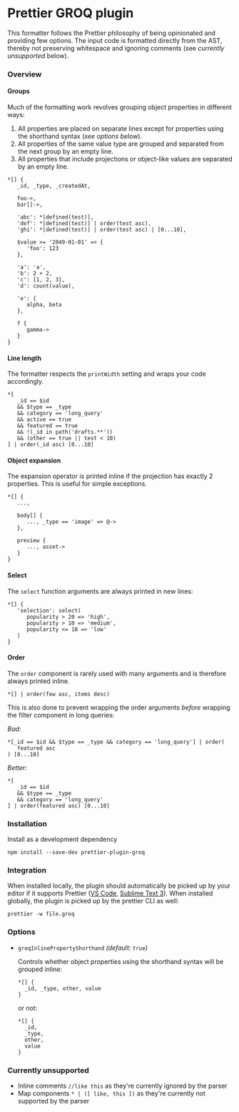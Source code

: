 # Prettier GROQ plugin

This formatter follows the Prettier philosophy of being opinionated and providing few options. The input code is formatted directly from the AST, thereby not preserving whitespace and ignoring comments (see _currently unsupported_ below).

### Overview

#### Groups

Much of the formatting work revolves grouping object properties in different ways:

1. All properties are placed on separate lines except for properties using the shorthand syntax (_see options below_).
2. All properties of the same value type are grouped and separated from the next group by an empty line.
3. All properties that include projections or object-like values are separated by an empty line.

```
*[] {
   _id, _type, _createdAt,

   foo->,
   bar[]->,

   'abc': *[defined(test)],
   'def': *[defined(test)] | order(test asc),
   'ghi': *[defined(test)] | order(test asc) | [0...10],

   $value >= '2049-01-01' => {
      'foo': 123
   },

   'a': 'a',
   'b': 2 + 2,
   'c': [1, 2, 3],
   'd': count(value),

   'e': {
      alpha, beta
   },

   f {
      gamma->
   }
}
```

#### Line length

The formatter respects the `printWidth` setting and wraps your code accordingly.

```
*[
   _id == $id
   && $type == _type
   && category == 'long_query'
   && active == true
   && featured == true
   && !(_id in path('drafts.**'))
   && (other == true || test < 10)
] | order(_id asc) [0...10]
```

#### Object expansion

The expansion operator is printed inline if the projection has exactly 2 properties. This is useful for simple exceptions.

```
*[] {
   ...,

   body[] {
      ..., _type == 'image' => @->
   },

   preview {
      ..., asset->
   }
}
```

#### Select

The `select` function arguments are always printed in new lines:

```
*[] {
   'selection': select(
      popularity > 20 => 'high',
      popularity > 10 => 'medium',
      popularity <= 10 => 'low'
   )
}
```

#### Order

The `order` component is rarely used with many arguments and is therefore always printed inline.

```
*[] | order(few asc, items desc)
```

This is also done to prevent wrapping the order arguments _before_ wrapping the filter component in long queries:

_Bad:_

```
*[_id == $id && $type == _type && category == 'long_query'] | order(
   featured asc
) [0...10]
```

_Better:_

```
*[
   _id == $id
   && $type == _type
   && category == 'long_query'
] | order(featured asc) [0...10]
```

### Installation

Install as a development dependency

```
npm install --save-dev prettier-plugin-groq
```

### Integration

When installed locally, the plugin should automatically be picked up by your editor if it supports Prettier ([VS Code](https://github.com/prettier/prettier-vscode), [Sublime Text 3](https://packagecontrol.io/packages/JsPrettier)). When installed globally, the plugin is picked up by the prettier CLI as well:

```
prettier -w file.groq
```

### Options

-  `groqInlinePropertyShorthand` _(default: `true`)_

   Controls whether object properties using the shorthand syntax will be grouped inline:

   ```
   *[] {
     _id, _type, other, value
   }
   ```

   or not:

   ```
   *[] {
     _id,
     _type,
     other,
     value
   }
   ```

### Currently unsupported

-  Inline comments `//like this` as they're currently ignored by the parser
-  Map components `* | ([ like, this ])` as they're currently not supported by the parser
